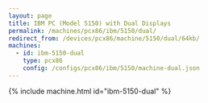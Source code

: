 ```yaml
---
layout: page
title: IBM PC (Model 5150) with Dual Displays
permalink: /machines/pcx86/ibm/5150/dual/
redirect_from: /devices/pcx86/machine/5150/dual/64kb/
machines:
  - id: ibm-5150-dual
    type: pcx86
    config: /configs/pcx86/ibm/5150/machine-dual.json
---
```


{% include machine.html id="ibm-5150-dual" %}

